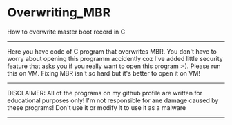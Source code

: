 # Overwriting_MBR
How to overwrite master boot record in C
_____________________________________________________________________________________________
Here you have code of C program that overwrites MBR. You don't have to worry about opening
this programm accidently coz I've added little security feature that asks you if you really
want to open this program :-). Please run this on VM. Fixing MBR isn't so hard but it's better
to open it on VM!
_______________________________________________________________________________________
DISCLAIMER: All of the programs on my github profile are written for educational purposes only!
I'm not responsible for ane damage caused by these programs! Don't use it or modify it
to use it as a malware
_____________________________________________________________________________________________
